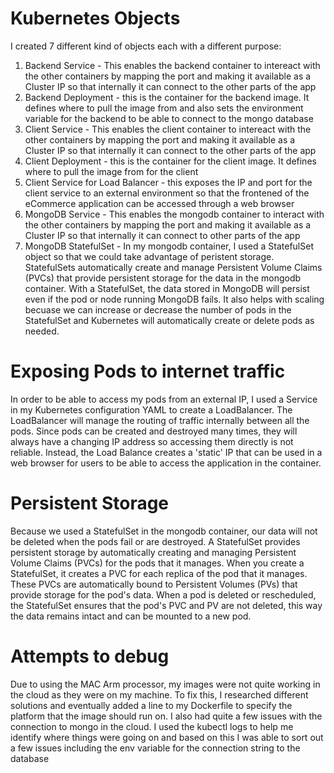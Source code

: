 # Kubernetes Objects
I created 7 different kind of objects each with a different purpose:
1) Backend Service - This enables the backend container to intereact with the other containers by mapping the port and making it available as a Cluster IP so that internally it can connect to the other parts of the app
2) Backend Deployment - this is the container for the backend image. It defines where to pull the image from and also sets the environment variable for the backend to be able to connect to the mongo database
3) Client Service - This enables the client container to intereact with the other containers by mapping the port and making it available as a Cluster IP so that internally it can connect to the other parts of the app
4) Client Deployment - this is the container for the client image. It defines where to pull the image from for the client
5) Client Service for Load Balancer - this exposes the IP and port for the client service to an external environment so that the frontened of the eCommerce application can be accessed through a web browser
6) MongoDB Service - This enables the mongodb container to interact with the other containers by mapping the port and making it available as a Cluster IP so that internally it can connect to other parts of the app
7) MongoDB StatefulSet - In my mongodb container, I used a StatefulSet object so that we could take advantage of peristent storage. StatefulSets automatically create and manage Persistent Volume Claims (PVCs) that provide persistent storage for the data in the mongodb container. With a StatefulSet, the data stored in MongoDB will persist even if the pod or node running MongoDB fails. It also helps with scaling becuase we can increase or decrease the number of pods in the StatefulSet and Kubernetes will automatically create or delete pods as needed.

# Exposing Pods to internet traffic
In order to be able to access my pods from an external IP, I used a Service in my Kubernetes configuration YAML to create a LoadBalancer. The LoadBalancer will manage the routing of traffic internally between all the pods. Since pods can be created and destroyed many times, they will always have a changing IP address so accessing them directly is not reliable. Instead, the Load Balance creates a 'static' IP that can be used in a web browser for users to be able to access the application in the container. 

# Persistent Storage
Because we used a StatefulSet in the mongodb container, our data will not be deleted when the pods fail or are destroyed. A StatefulSet provides persistent storage by automatically creating and managing Persistent Volume Claims (PVCs) for the pods that it manages. When you create a StatefulSet, it creates a PVC for each replica of the pod that it manages. These PVCs are automatically bound to Persistent Volumes (PVs) that provide storage for the pod's data. When a pod is deleted or rescheduled, the StatefulSet ensures that the pod's PVC and PV are not deleted, this way the data remains intact and can be mounted to a new pod.

# Attempts to debug
Due to using the MAC Arm processor, my images were not quite working in the cloud as they were on my machine. To fix this, I researched different solutions and eventually added a line to my Dockerfile to specify the platform that the image should run on. I also had quite a few issues with the connection to mongo in the cloud. I used the kubectl logs <podname> to help me identify where things were going on and based on this I was able to sort out a few issues including the env variable for the connection string to the database
